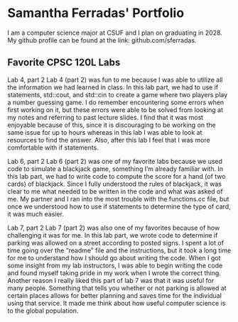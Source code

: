 
# Samantha Ferradas' Portfolio

I am a computer science major at CSUF and I plan on graduating in 2028. My github profile can be found at the link: github.com/sferradas.

## Favorite CPSC 120L Labs

Lab 4, part 2
Lab 4 (part 2) was fun to me because I was able to utilize all the information we had learned in class. In this lab part, we had to use if statements, std::cout, and std::cin to create a game where two players play a number guessing game. I do remember encountering some errors when first working on it, but these errors were able to be solved from looking at my notes and referring to past lecture slides. I find that it was most enjoyable because of this, since it is discouraging to be working on the same issue for up to hours whereas in this lab I was able to look at resources to find the answer. Also, after this lab I feel that I was more comfortable with if statements.

Lab 6, part 2
Lab 6 (part 2) was one of my favorite labs because we used code to simulate a blackjack game, something I’m already familiar with. In this lab part, we had to write code to compute the score for a hand (of two cards) of blackjack. Since I fully understood the rules of blackjack, it was clear to me what needed to be written in the code and what was asked of me. My partner and I ran into the most trouble with the functions.cc file, but once we understood how to use if statements to determine the type of card, it was much easier.

Lab 7, part 2
Lab 7 (part 2) was also one of my favorites because of how challenging it was for me. In this lab part, we wrote code to determine if parking was allowed on a street according to posted signs. I spent a lot of time going over the “readme” file and the instructions, but it took a long time for me to understand how I should go about writing the code. When I got some insight from my lab instructors, I was able to begin writing the code and found myself taking pride in my work when I wrote the correct thing. Another reason I really liked this part of lab 7 was that it was useful for many people. Something that tells you whether or not parking is allowed at certain places allows for better planning and saves time for the individual using that service. It made me think about how useful computer science is to the global population.
